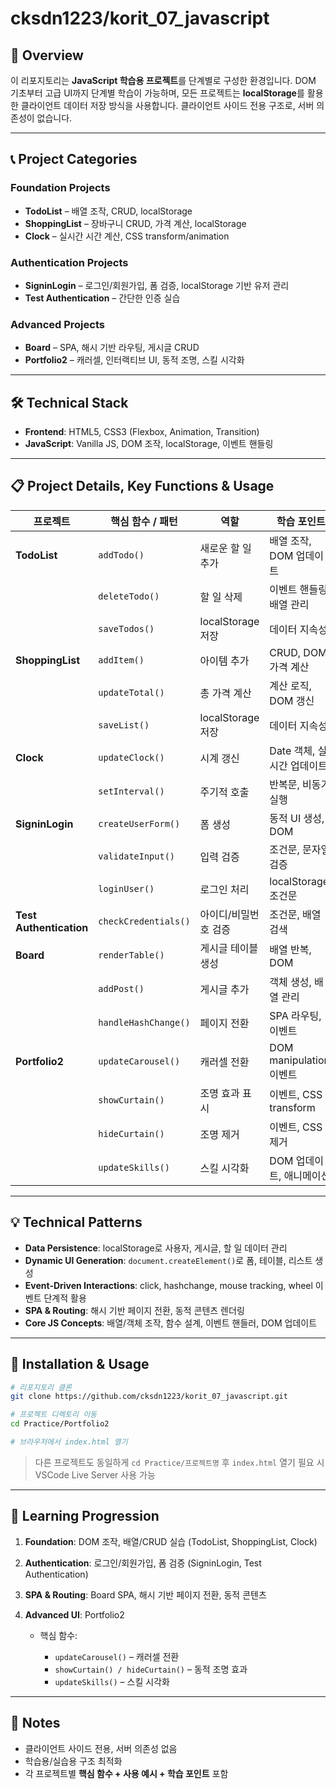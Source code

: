 # cksdn1223/korit\_07\_javascript

## 📌 Overview

이 리포지토리는 **JavaScript 학습용 프로젝트**를 단계별로 구성한 환경입니다.
DOM 기초부터 고급 UI까지 단계별 학습이 가능하며, 모든 프로젝트는 **localStorage**를 활용한 클라이언트 데이터 저장 방식을 사용합니다.
클라이언트 사이드 전용 구조로, 서버 의존성이 없습니다.

---

## 📞 Project Categories

### **Foundation Projects**

* **TodoList** – 배열 조작, CRUD, localStorage
* **ShoppingList** – 장바구니 CRUD, 가격 계산, localStorage
* **Clock** – 실시간 시간 계산, CSS transform/animation

### **Authentication Projects**

* **SigninLogin** – 로그인/회원가입, 폼 검증, localStorage 기반 유저 관리
* **Test Authentication** – 간단한 인증 실습

### **Advanced Projects**

* **Board** – SPA, 해시 기반 라우팅, 게시글 CRUD
* **Portfolio2** – 캐러셀, 인터랙티브 UI, 동적 조명, 스킬 시각화

---

## 🛠️ Technical Stack

* **Frontend**: HTML5, CSS3 (Flexbox, Animation, Transition)
* **JavaScript**: Vanilla JS, DOM 조작, localStorage, 이벤트 핸들링

---

## 📋 Project Details, Key Functions & Usage

| 프로젝트                    | 핵심 함수 / 패턴           | 역할              | 학습 포인트                | 사용 예시                                                     |
| ----------------------- | -------------------- | --------------- | --------------------- | --------------------------------------------------------- |
| **TodoList**            | `addTodo()`          | 새로운 할 일 추가      | 배열 조작, DOM 업데이트       | `addTodo("JS 공부")`                                        |
|                         | `deleteTodo()`       | 할 일 삭제          | 이벤트 핸들링, 배열 관리        | `deleteTodo(2)`                                           |
|                         | `saveTodos()`        | localStorage 저장 | 데이터 지속성               | `saveTodos()`                                             |
| **ShoppingList**        | `addItem()`          | 아이템 추가          | CRUD, DOM, 가격 계산      | `addItem("사과",3,1000)`                                    |
|                         | `updateTotal()`      | 총 가격 계산         | 계산 로직, DOM 갱신         | `updateTotal()`                                           |
|                         | `saveList()`         | localStorage 저장 | 데이터 지속성               | `saveList()`                                              |
| **Clock**               | `updateClock()`      | 시계 갱신           | Date 객체, 실시간 업데이트     | `updateClock()`                                           |
|                         | `setInterval()`      | 주기적 호출          | 반복문, 비동기 실행           | `setInterval(updateClock,1000)`                           |
| **SigninLogin**         | `createUserForm()`   | 폼 생성            | 동적 UI 생성, DOM         | `createUserForm(container)`                               |
|                         | `validateInput()`    | 입력 검증           | 조건문, 문자열 검증           | `validateInput("user","pw")`                              |
|                         | `loginUser()`        | 로그인 처리          | localStorage, 조건문     | `loginUser("user","pw")`                                  |
| **Test Authentication** | `checkCredentials()` | 아이디/비밀번호 검증     | 조건문, 배열 검색            | `checkCredentials("test","1234")`                         |
| **Board**               | `renderTable()`      | 게시글 테이블 생성      | 배열 반복, DOM            | `renderTable(postsArray)`                                 |
|                         | `addPost()`          | 게시글 추가          | 객체 생성, 배열 관리          | `addPost({title:"안녕하세요", author:"김"})`                    |
|                         | `handleHashChange()` | 페이지 전환          | SPA 라우팅, 이벤트          | `window.addEventListener("hashchange", handleHashChange)` |
| **Portfolio2**          | `updateCarousel()`   | 캐러셀 전환          | DOM manipulation, 이벤트 | `updateCarousel(1)`                                       |
|                         | `showCurtain()`      | 조명 효과 표시        | 이벤트, CSS transform    | `showCurtain(mouseX,mouseY)`                              |
|                         | `hideCurtain()`      | 조명 제거           | 이벤트, CSS 제거           | `hideCurtain()`                                           |
|                         | `updateSkills()`     | 스킬 시각화          | DOM 업데이트, 애니메이션       | `updateSkills()`                                          |

---

## 💡 Technical Patterns

* **Data Persistence**: localStorage로 사용자, 게시글, 할 일 데이터 관리
* **Dynamic UI Generation**: `document.createElement()`로 폼, 테이블, 리스트 생성
* **Event-Driven Interactions**: click, hashchange, mouse tracking, wheel 이벤트 단계적 활용
* **SPA & Routing**: 해시 기반 페이지 전환, 동적 콘텐츠 렌더링
* **Core JS Concepts**: 배열/객체 조작, 함수 설계, 이벤트 핸들러, DOM 업데이트

---

## 🔸 Installation & Usage

```bash
# 리포지토리 클론
git clone https://github.com/cksdn1223/korit_07_javascript.git

# 프로젝트 디렉토리 이동
cd Practice/Portfolio2

# 브라우저에서 index.html 열기
```

> 다른 프로젝트도 동일하게 `cd Practice/프로젝트명` 후 `index.html` 열기
> 필요 시 VSCode Live Server 사용 가능

---

## 🎯 Learning Progression

1. **Foundation**: DOM 조작, 배열/CRUD 실습 (TodoList, ShoppingList, Clock)
2. **Authentication**: 로그인/회원가입, 폼 검증 (SigninLogin, Test Authentication)
3. **SPA & Routing**: Board SPA, 해시 기반 페이지 전환, 동적 콘텐츠
4. **Advanced UI**: Portfolio2

   * 핵심 함수:

     * `updateCarousel()` – 캐러셀 전환
     * `showCurtain() / hideCurtain()` – 동적 조명 효과
     * `updateSkills()` – 스킬 시각화

---

## 📌 Notes

* 클라이언트 사이드 전용, 서버 의존성 없음
* 학습용/실습용 구조 최적화
* 각 프로젝트별 **핵심 함수 + 사용 예시 + 학습 포인트** 포함

